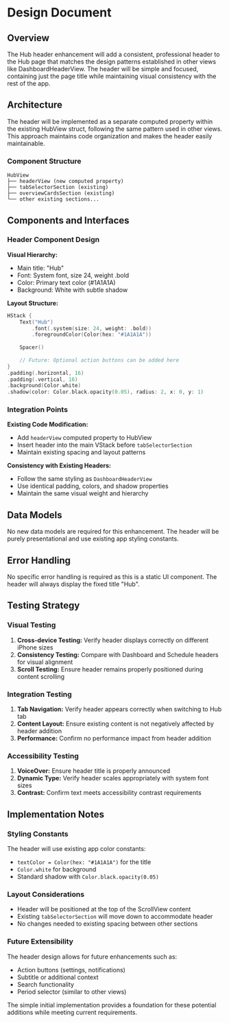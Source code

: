 # Design Document

## Overview

The Hub header enhancement will add a consistent, professional header to the Hub page that matches the design patterns established in other views like DashboardHeaderView. The header will be simple and focused, containing just the page title while maintaining visual consistency with the rest of the app.

## Architecture

The header will be implemented as a separate computed property within the existing HubView struct, following the same pattern used in other views. This approach maintains code organization and makes the header easily maintainable.

### Component Structure
```
HubView
├── headerView (new computed property)
├── tabSelectorSection (existing)
├── overviewCardsSection (existing)
└── other existing sections...
```

## Components and Interfaces

### Header Component Design

**Visual Hierarchy:**
- Main title: "Hub" 
- Font: System font, size 24, weight .bold
- Color: Primary text color (#1A1A1A)
- Background: White with subtle shadow

**Layout Structure:**
```swift
HStack {
    Text("Hub")
        .font(.system(size: 24, weight: .bold))
        .foregroundColor(Color(hex: "#1A1A1A"))
    
    Spacer()
    
    // Future: Optional action buttons can be added here
}
.padding(.horizontal, 16)
.padding(.vertical, 16)
.background(Color.white)
.shadow(color: Color.black.opacity(0.05), radius: 2, x: 0, y: 1)
```

### Integration Points

**Existing Code Modification:**
- Add `headerView` computed property to HubView
- Insert header into the main VStack before `tabSelectorSection`
- Maintain existing spacing and layout patterns

**Consistency with Existing Headers:**
- Follow the same styling as `DashboardHeaderView`
- Use identical padding, colors, and shadow properties
- Maintain the same visual weight and hierarchy

## Data Models

No new data models are required for this enhancement. The header will be purely presentational and use existing app styling constants.

## Error Handling

No specific error handling is required as this is a static UI component. The header will always display the fixed title "Hub".

## Testing Strategy

### Visual Testing
1. **Cross-device Testing:** Verify header displays correctly on different iPhone sizes
2. **Consistency Testing:** Compare with Dashboard and Schedule headers for visual alignment
3. **Scroll Testing:** Ensure header remains properly positioned during content scrolling

### Integration Testing
1. **Tab Navigation:** Verify header appears correctly when switching to Hub tab
2. **Content Layout:** Ensure existing content is not negatively affected by header addition
3. **Performance:** Confirm no performance impact from header addition

### Accessibility Testing
1. **VoiceOver:** Ensure header title is properly announced
2. **Dynamic Type:** Verify header scales appropriately with system font sizes
3. **Contrast:** Confirm text meets accessibility contrast requirements

## Implementation Notes

### Styling Constants
The header will use existing app color constants:
- `textColor = Color(hex: "#1A1A1A")` for the title
- `Color.white` for background
- Standard shadow with `Color.black.opacity(0.05)`

### Layout Considerations
- Header will be positioned at the top of the ScrollView content
- Existing `tabSelectorSection` will move down to accommodate header
- No changes needed to existing spacing between other sections

### Future Extensibility
The header design allows for future enhancements such as:
- Action buttons (settings, notifications)
- Subtitle or additional context
- Search functionality
- Period selector (similar to other views)

The simple initial implementation provides a foundation for these potential additions while meeting current requirements.